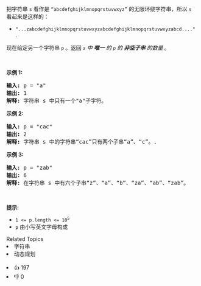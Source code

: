<p>把字符串 <code>s</code> 看作是&nbsp;<code>“abcdefghijklmnopqrstuvwxyz”</code>&nbsp;的无限环绕字符串，所以&nbsp;<code>s</code> 看起来是这样的：</p>

<ul>
	<li><code>"...zabcdefghijklmnopqrstuvwxyzabcdefghijklmnopqrstuvwxyzabcd...."</code>&nbsp;.&nbsp;</li>
</ul>

<p>现在给定另一个字符串 <code>p</code> 。返回<em>&nbsp;<code>s</code> 中&nbsp;<strong>唯一</strong> 的 <code>p</code> 的 <strong>非空子串</strong>&nbsp;的数量&nbsp;</em>。&nbsp;</p>

<p>&nbsp;</p>

<p><strong>示例&nbsp;1:</strong></p>

<pre>
<strong>输入:</strong> p = "a"
<strong>输出:</strong> 1
<strong>解释:</strong> 字符串 s 中只有一个"a"子字符。
</pre>

<p><strong>示例 2:</strong></p>

<pre>
<strong>输入:</strong> p = "cac"
<strong>输出:</strong> 2
<strong>解释:</strong> 字符串 s 中的字符串“cac”只有两个子串“a”、“c”。.
</pre>

<p><strong>示例 3:</strong></p>

<pre>
<strong>输入:</strong> p = "zab"
<strong>输出:</strong> 6
<strong>解释:</strong> 在字符串 s 中有六个子串“z”、“a”、“b”、“za”、“ab”、“zab”。
</pre>

<p>&nbsp;</p>

<p><strong>提示:</strong></p>

<ul>
	<li><code>1 &lt;= p.length &lt;= 10<sup>5</sup></code></li>
	<li><code>p</code>&nbsp;由小写英文字母构成</li>
</ul>
<div><div>Related Topics</div><div><li>字符串</li><li>动态规划</li></div></div><br><div><li>👍 197</li><li>👎 0</li></div>